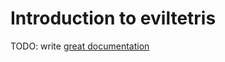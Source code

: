 # Introduction to eviltetris

TODO: write [great documentation](http://jacobian.org/writing/great-documentation/what-to-write/)
